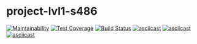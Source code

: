 # project-lvl1-s486
[![Maintainability](https://api.codeclimate.com/v1/badges/485b1377dfe48e14b58a/maintainability)](https://codeclimate.com/github/Vokvorob/project-lvl1-s486/maintainability)
[![Test Coverage](https://api.codeclimate.com/v1/badges/485b1377dfe48e14b58a/test_coverage)](https://codeclimate.com/github/Vokvorob/project-lvl1-s486/test_coverage)
[![Build Status](https://travis-ci.com/Vokvorob/project-lvl1-s486.svg?branch=master)](https://travis-ci.com/Vokvorob/project-lvl1-s486)
[![asciicast](https://asciinema.org/a/Z0PmPptiKO0kIIT8sM3eZ3rjm.svg)](https://asciinema.org/a/Z0PmPptiKO0kIIT8sM3eZ3rjm?autoplay=1)
[![asciicast](https://asciinema.org/a/v0Ff89BZuJ9KHPb2yHU4DaDnH.svg)](https://asciinema.org/a/v0Ff89BZuJ9KHPb2yHU4DaDnH?autoplay=1)
[![asciicast](https://asciinema.org/a/SBIP0nYrJ6j1zgT1UiLWXSRse.svg)](https://asciinema.org/a/SBIP0nYrJ6j1zgT1UiLWXSRse?autoplay=1)
